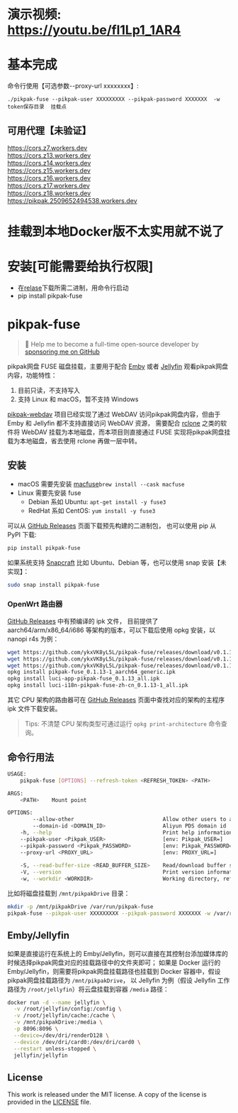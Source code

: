 # 演示视频: https://youtu.be/fl1Lp1_1AR4
# 基本完成
命令行使用【可选参数--proxy-url xxxxxxxx】:
```
./pikpak-fuse --pikpak-user XXXXXXXXX --pikpak-password XXXXXXX  -w token保存目录  挂载点
```


## 可用代理【未验证】     
https://cors.z7.workers.dev      
https://cors.z13.workers.dev   
https://cors.z14.workers.dev   
https://cors.z15.workers.dev   
https://cors.z16.workers.dev   
https://cors.z17.workers.dev   
https://cors.z18.workers.dev   
https://pikpak.2509652494538.workers.dev



# 挂载到本地Docker版不太实用就不说了

# 安装[可能需要给执行权限]
* 在[relase](https://github.com/ykxVK8yL5L/pikpak-fuse/releases)下载所需二进制，用命令行启动
* pip install pikpak-fuse


# pikpak-fuse

> 🚀 Help me to become a full-time open-source developer by [sponsoring me on GitHub](https://github.com/sponsors/ykxVK8yL5L)

pikpak网盘 FUSE 磁盘挂载，主要用于配合 [Emby](https://emby.media) 或者 [Jellyfin](https://jellyfin.org) 观看pikpak网盘内容，功能特性：

1. 目前只读，不支持写入
2. 支持 Linux 和 macOS，暂不支持 Windows

[pikpak-webdav](https://github.com/ykxVK8yL5L/pikpak-webdav) 项目已经实现了通过 WebDAV 访问pikpak网盘内容，但由于 Emby 和 Jellyfin 都不支持直接访问 WebDAV 资源，
需要配合 [rclone](https://rclone.org) 之类的软件将 WebDAV 挂载为本地磁盘，而本项目则直接通过 FUSE 实现将pikpak网盘挂载为本地磁盘，省去使用 rclone 再做一层中转。

## 安装

* macOS 需要先安装 [macfuse](https://osxfuse.github.io/)`brew install --cask macfuse`
* Linux 需要先安装 fuse
  * Debian 系如 Ubuntu: `apt-get install -y fuse3`
  * RedHat 系如 CentOS: `yum install -y fuse3`

可以从 [GitHub Releases](https://github.com/ykxVK8yL5L/pikpak-fuse/releases) 页面下载预先构建的二进制包， 也可以使用 pip 从 PyPI 下载:

```bash
pip install pikpak-fuse
```

如果系统支持 [Snapcraft](https://snapcraft.io) 比如 Ubuntu、Debian 等，也可以使用 snap 安装【未实现】：

```bash
sudo snap install pikpak-fuse
```

### OpenWrt 路由器

[GitHub Releases](https://github.com/ykxVK8yL5L/pikpak-fuse/releases) 中有预编译的 ipk 文件， 目前提供了
aarch64/arm/x86_64/i686 等架构的版本，可以下载后使用 opkg 安装，以 nanopi r4s 为例：

```bash
wget https://github.com/ykxVK8yL5L/pikpak-fuse/releases/download/v0.1.13/pikpak-fuse_0.1.13-1_aarch64_generic.ipk
wget https://github.com/ykxVK8yL5L/pikpak-fuse/releases/download/v0.1.13/luci-app-pikpak-fuse_0.1.13_all.ipk
wget https://github.com/ykxVK8yL5L/pikpak-fuse/releases/download/v0.1.13/luci-i18n-pikpak-fuse-zh-cn_0.1.13-1_all.ipk
opkg install pikpak-fuse_0.1.13-1_aarch64_generic.ipk
opkg install luci-app-pikpak-fuse_0.1.13_all.ipk
opkg install luci-i18n-pikpak-fuse-zh-cn_0.1.13-1_all.ipk
```

其它 CPU 架构的路由器可在 [GitHub Releases](https://github.com/ykxVK8yL5L/pikpak-fuse/releases) 页面中查找对应的架构的主程序 ipk 文件下载安装。

> Tips: 不清楚 CPU 架构类型可通过运行 `opkg print-architecture` 命令查询。

## 命令行用法

```bash
USAGE:
    pikpak-fuse [OPTIONS] --refresh-token <REFRESH_TOKEN> <PATH>

ARGS:
    <PATH>    Mount point

OPTIONS:
        --allow-other                            Allow other users to access the drive
        --domain-id <DOMAIN_ID>                  Aliyun PDS domain id
    -h, --help                                   Print help information
    --pikpak-user <Pikpak_USER>                  [env: Pikpak_USER=]
    --pikpak-password <Pikpak_PASSWORD>          [env: Pikpak_PASSWORD=]
    --proxy-url <PROXY_URL>                      [env: PROXY_URL=]
    
    -S, --read-buffer-size <READ_BUFFER_SIZE>    Read/download buffer size in bytes, defaults to 10MB [default: 10485760]
    -V, --version                                Print version information
    -w, --workdir <WORKDIR>                      Working directory, refresh_token will be stored in there if specified
```

比如将磁盘挂载到 `/mnt/pikpakDrive` 目录：

```bash
mkdir -p /mnt/pikpakDrive /var/run/pikpak-fuse
pikpak-fuse --pikpak-user XXXXXXXXX --pikpak-password XXXXXXX -w /var/run/pikpak-fuse /mnt/pikpakDrive
```

## Emby/Jellyfin

如果是直接运行在系统上的 Emby/Jellyfin，则可以直接在其控制台添加媒体库的时候选择pikpak网盘对应的挂载路径中的文件夹即可；
如果是 Docker 运行的 Emby/Jellyfin，则需要将pikpak网盘挂载路径也挂载到 Docker 容器中，假设pikpak网盘挂载路径为 `/mnt/pikpakDrive`，
以 Jellyfin 为例（假设 Jellyfin 工作路径为 `/root/jellyfin`）将云盘挂载到容器 `/media` 路径：

```bash
docker run -d --name jellyfin \
  -v /root/jellyfin/config:/config \
  -v /root/jellyfin/cache:/cache \
  -v /mnt/pikpakDrive:/media \
  -p 8096:8096 \
  --device=/dev/dri/renderD128 \
  --device /dev/dri/card0:/dev/dri/card0 \
  --restart unless-stopped \
  jellyfin/jellyfin
```

## License

This work is released under the MIT license. A copy of the license is provided in the [LICENSE](./LICENSE) file.
